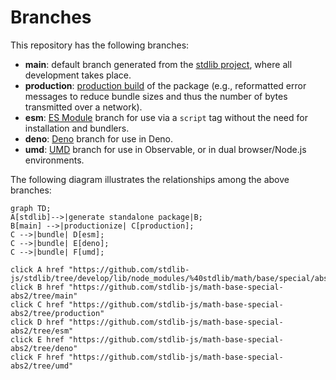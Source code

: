 <!--

@license Apache-2.0

Copyright (c) 2022 The Stdlib Authors.

Licensed under the Apache License, Version 2.0 (the "License");
you may not use this file except in compliance with the License.
You may obtain a copy of the License at

    http://www.apache.org/licenses/LICENSE-2.0

Unless required by applicable law or agreed to in writing, software
distributed under the License is distributed on an "AS IS" BASIS,
WITHOUT WARRANTIES OR CONDITIONS OF ANY KIND, either express or implied.
See the License for the specific language governing permissions and
limitations under the License.

-->

# Branches

This repository has the following branches:

-   **main**: default branch generated from the [stdlib project][stdlib-url], where all development takes place.
-   **production**: [production build][production-url] of the package (e.g., reformatted error messages to reduce bundle sizes and thus the number of bytes transmitted over a network).
-   **esm**: [ES Module][esm-url] branch for use via a `script` tag without the need for installation and bundlers.
-   **deno**: [Deno][deno-url] branch for use in Deno.
-   **umd**: [UMD][umd-url] branch for use in Observable, or in dual browser/Node.js environments.

The following diagram illustrates the relationships among the above branches:

```mermaid
graph TD;
A[stdlib]-->|generate standalone package|B;
B[main] -->|productionize| C[production];
C -->|bundle| D[esm];
C -->|bundle| E[deno];
C -->|bundle| F[umd];

click A href "https://github.com/stdlib-js/stdlib/tree/develop/lib/node_modules/%40stdlib/math/base/special/abs2"
click B href "https://github.com/stdlib-js/math-base-special-abs2/tree/main"
click C href "https://github.com/stdlib-js/math-base-special-abs2/tree/production"
click D href "https://github.com/stdlib-js/math-base-special-abs2/tree/esm"
click E href "https://github.com/stdlib-js/math-base-special-abs2/tree/deno"
click F href "https://github.com/stdlib-js/math-base-special-abs2/tree/umd"
```

[stdlib-url]: https://github.com/stdlib-js/stdlib/tree/develop/lib/node_modules/%40stdlib/math/base/special/abs2
[production-url]: https://github.com/stdlib-js/math-base-special-abs2/tree/production
[deno-url]: https://github.com/stdlib-js/math-base-special-abs2/tree/deno
[umd-url]: https://github.com/stdlib-js/math-base-special-abs2/tree/umd
[esm-url]: https://github.com/stdlib-js/math-base-special-abs2/tree/esm